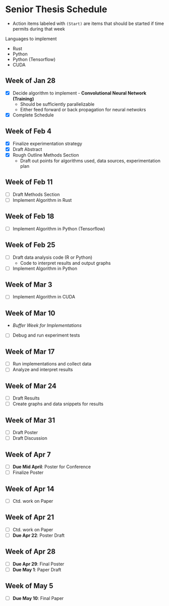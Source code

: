 # Senior Thesis Schedule

- Action items labeled with `(Start)` are items that should be started if time permits during that week

Languages to implement

- Rust
- Python
- Python (Tensorflow)
- CUDA

## Week of Jan 28

- [x] Decide algorithm to implement - **Convolutional Neural Network (Training)**
  - Should be sufficiently parallelizable
  - Either feed forward or back propagation for neural netwokrs
- [x] Complete Schedule

## Week of Feb 4

- [x] Finalize experimentation strategy
- [x] Draft Abstract
- [x] Rough Outline Methods Section
  - Draft out points for algorithms used, data sources, experimentation plan

## Week of Feb 11

- [ ] Draft Methods Section
- [ ] Implement Algorithm in Rust

## Week of Feb 18

- [ ] Implement Algorithm in Python (Tensorflow)

## Week of Feb 25

- [ ] Draft data analysis code (R or Python)
  - Code to interpret results and output graphs
- [ ] Implement Algorithm in Python

## Week of Mar 3

- [ ] Implement Algorithm in CUDA

## Week of Mar 10

- _Buffer Week for Implementations_
- [ ] Debug and run experiment tests

## Week of Mar 17

- [ ] Run implementations and collect data
- [ ] Analyze and interpret results

## Week of Mar 24

- [ ] Draft Results
- [ ] Create graphs and data snippets for results

## Week of Mar 31

- [ ] Draft Poster
- [ ] Draft Discussion

## Week of Apr 7

- [ ] **Due Mid April**: Poster for Conference
- [ ] Finalize Poster

## Week of Apr 14

- [ ] Ctd. work on Paper

## Week of Apr 21

- [ ] Ctd. work on Paper
- [ ] **Due Apr 22**: Poster Draft

## Week of Apr 28

- [ ] **Due Apr 29**: Final Poster
- [ ] **Due May 1**: Paper Draft

## Week of May 5

- [ ] **Due May 10**: Final Paper
